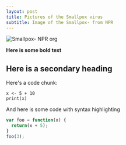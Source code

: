 ```yaml
---
layout: post
title: Pictures of the Smallpox virus
subtitle: Image of the Smallpox- from NPR
---
```


![Smallpox- NPR org](https://user-images.githubusercontent.com/94649434/142520517-23242c1f-aafe-4e5b-8109-77ed5cac6c61.jpeg) 

**Here is some bold text**

## Here is a secondary heading

Here's a code chunk:

~~~
x <- 5 + 10
print(x)
~~~

And here is some code with syntax highlighting

```javascript
var foo = function(x) {
  return(x + 5);
}
foo(3);
```
